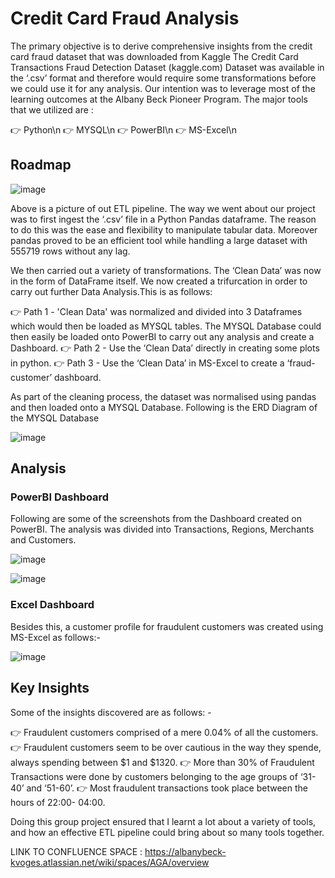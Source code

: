 # Credit Card Fraud Analysis

The primary objective is to derive comprehensive insights from the credit card fraud dataset that was downloaded from Kaggle
The Credit Card Transactions Fraud Detection Dataset (kaggle.com) Dataset was available in the ‘.csv’ format and therefore would require some transformations before we could use it for any analysis. Our intention was to leverage most of the learning outcomes at the Albany Beck Pioneer Program. The major tools that we utilized are : 

👉 Python\n
👉 MYSQL\n
👉 PowerBI\n
👉 MS-Excel\n

## Roadmap

![image](https://github.com/piperalpha7/Credit-Card-Fraud-Analysis/assets/94968239/b866bb99-93df-4693-83a3-369373eea139)

Above is a picture of out ETL pipeline. The way we went about our project was to first ingest the ‘.csv’ file in a Python Pandas dataframe. The reason to do this was the ease and flexibility to manipulate tabular data. Moreover pandas proved to be an efficient tool while handling a large dataset with 555719 rows without any lag. 

We then carried out a variety of transformations.
The ‘Clean Data’ was now in the form of DataFrame itself. We now created a trifurcation in order to carry out further Data Analysis.This is as follows:

👉 Path 1 - 'Clean Data' was normalized and divided into 3 Dataframes which would then be loaded as MYSQL tables. The MYSQL Database could then easily be 
   loaded onto PowerBI to carry out any analysis and create a Dashboard.
👉 Path 2 - Use the ‘Clean Data’ directly in creating some plots in python. 
👉 Path 3 -  Use the ‘Clean Data’ in MS-Excel to create a ‘fraud-customer’ dashboard.

As part of the cleaning process, the dataset was normalised using pandas and then loaded onto a MYSQL Database.
Following is the ERD Diagram of the MYSQL Database
 
![image](https://github.com/piperalpha7/Credit-Card-Fraud-Analysis/assets/94968239/5577049e-2de6-4581-985b-abc17f5d11ea)



## Analysis


### PowerBI Dashboard
Following are some of the screenshots from the Dashboard created on PowerBI. The analysis was divided into Transactions, Regions, Merchants and Customers.

![image](https://github.com/piperalpha7/Credit-Card-Fraud-Analysis/assets/94968239/e209b408-7730-4077-b882-70d20277c45f)


![image](https://github.com/piperalpha7/Credit-Card-Fraud-Analysis/assets/94968239/67c208fd-173f-4a53-9f3a-b4cc73c36998)


### Excel Dashboard

Besides this, a customer profile for fraudulent customers was created using MS-Excel as follows:-

![image](https://github.com/piperalpha7/Credit-Card-Fraud-Analysis/assets/94968239/dd1b667b-d168-4f6a-ae91-faf430668fb8)



## Key Insights

Some of the insights discovered are as follows: -

👉 Fraudulent customers comprised of a mere 0.04% of all the customers.
👉 Fraudulent customers seem to be over cautious in the way they spende, always spending between $1 and $1320.
👉 More than 30% of Fraudulent Transactions were done by customers belonging to the age groups of ‘31-40’ and ‘51-60’.
👉 Most fraudulent transactions took place between the hours of 22:00- 04:00.


Doing this group project ensured that I learnt a lot about a variety of tools, and how an effective ETL pipeline could bring about so many tools together.







LINK TO CONFLUENCE SPACE : https://albanybeck-kvoges.atlassian.net/wiki/spaces/AGA/overview


 

